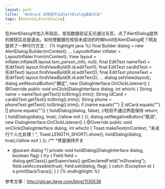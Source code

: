 ```yaml
---
layout: post
title:  "Android 点按钮不让AlertDialog退出方法"
tags: [Android,AlertDialog]
---
```

在AlertDialog中加入布局后，发现数据验证无论通过与否，点了AlertDialog提供的按钮后总是退出。如何使数据在校验未成功的时候hold住AlertDialog呢？网友提供了一种可行方法：
{% highlight java %}
final Builder dialog = new AlertDialog.Builder(mContext);
...
LayoutInflater inflater = LayoutInflater.from(mContext);
View layout = inflater.inflate(R.layout.tsm_person_info, null);
final EditText nameText = (EditText) layout.findViewById(R.id.editText1);
final EditText cardIdText = (EditText) layout.findViewById(R.id.editText2);
final EditText phoneText = (EditText) layout.findViewById(R.id.editText3);
... 
dialog.setView(layout);
dialog.setNeutralButton("确定", new DialogInterface.OnClickListener() {
  @Override
 public void onClick(DialogInterface dialog, int which) { 
  String name = nameText.getText().toString().trim();
  String idCard = cardIdText.getText().toString().trim();
  String phone = phoneText.getText().toString().trim();
  if (name.equals("") || idCard.equals("") || phone.equals("")) {
  holdDialog(dialog, false); //校验不通过界面保持
  return;
 }
 holdDialog(dialog, true); //allow exit
 }
});
dialog.setNegativeButton("取消", new DialogInterface.OnClickListener() {
 @Override
 public void onClick(DialogInterface dialog, int which) {
  Toast.makeText(mContext, "未进行个人化处理！", Toast.LENGTH_SHORT).show();
  holdDialog(dialog, true);//allow exit
 }
});
/**
 *界面保持开关
* @param dialog
*/
private void holdDialog(DialogInterface dialog, boolean flag) {
 try {
  Field field = dialog.getClass().getSuperclass().getDeclaredField("mShowing");
  field.setAccessible(true);
  field.set(dialog, flag);
 } catch (Exception e) {
  e.printStackTrace();
 }
}
{% endhighlight %}

参考文章：http://gjican.iteye.com/blog/1130538
